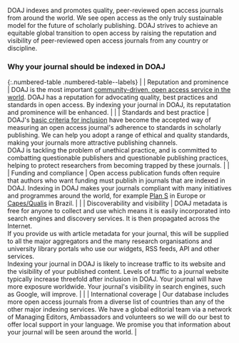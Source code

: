 DOAJ indexes and promotes quality, peer-reviewed open access journals from around the world. We see open access as the only truly sustainable model for the future of scholarly publishing. DOAJ strives to achieve an equitable global transition to open access by raising the reputation and visibility of peer-reviewed open access journals from any country or discipline.

### Why your journal should be indexed in DOAJ

{:.numbered-table .numbered-table--labels}
|   | Reputation and prominence | DOAJ is the most important [community-driven, open access service in the world](http://repository.jisc.ac.uk/6269/10/final-KE-Report-V5.1-20JAN2016.pdf). DOAJ has a reputation for advocating quality, best practices and standards in open access. By indexing your journal in DOAJ, its reputatation and prominence will be enhanced. |
|   | Standards and best practice | DOAJ's [basic criteria for inclusion](/apply/guide/) have become the accepted way of measuring an open access journal's adherence to standards in scholarly publishing. We can help you adopt a range of ethical and quality standards, making your journals more attractive publishing channels. <br>DOAJ is tackling the problem of unethical practice, and is committed to combatting questionable publishers and questionable publishing practices, helping to protect researchers from becoming trapped by these journals. |
|   | Funding and compliance | Open access publication funds often require that authors who want funding must publish in journals that are indexed in DOAJ. Indexing in DOAJ makes your journals compliant with many initiatives and programmes around the world, for example [Plan S](https://www.coalition-s.org/) in Europe or  [Capes/Qualis](http://capes.gov.br/images/Relatorio_qualis_periodicos_referencia_2019/Relatorio_qualis_ensino.pdf) in Brazil. |
|   | Discoverability and visibility | DOAJ metadata is free for anyone to collect and use which means it is easily incorporated into search engines and discovery services. It is then propagated across the Internet. <br>If you provide us with article metadata for your journal, this will be supplied to all the major aggregators and the many research organisations and university library portals who use our widgets, RSS feeds, API and other services. <br>Indexing your journal in DOAJ is likely to increase traffic to its website and the visibility of your published content. Levels of traffic to a journal website typically increase threefold after inclusion in DOAJ. Your journal will have more exposure worldwide. Your journal's visibility in search engines, such as Google, will improve. |
|   | International coverage  | Our database includes more open access journals from a diverse list of countries than any of the other major indexing services. We have a global editorial team via a network of Managing Editors, Ambassadors and volunteers so we will do our best to offer local support in your language. We promise you that information about your journal will be seen around the world. |
